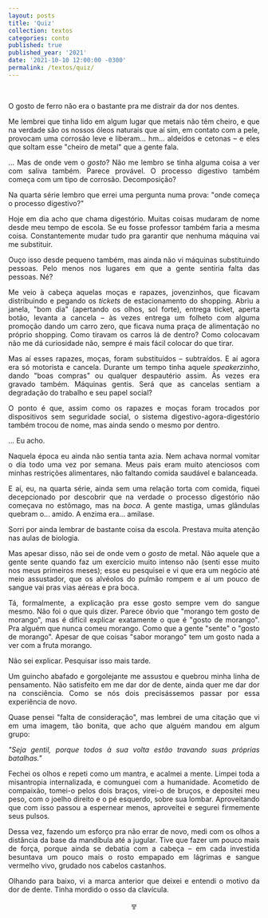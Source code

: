 ```yaml
---
layout: posts
title: 'Quiz'
collection: textos
categories: conto
published: true
published_year: '2021'
date: '2021-10-10 12:00:00 -0300'
permalink: /textos/quiz/
---
```


<div style="text-align: justify">
<p>⠀</p>

<p>O gosto de ferro não era o bastante pra me distrair da dor nos dentes.</p>

<p>Me lembrei que tinha lido em algum lugar que metais não têm cheiro, e que na verdade são os nossos óleos naturais que aí sim, em contato com a pele, provocam uma corrosão leve e liberam... hm... aldeídos e cetonas – e eles que soltam esse "cheiro de metal" que a gente fala.</p>

<p>... Mas de onde vem o <i>gosto</i>? Não me lembro se tinha alguma coisa a ver com saliva também. Parece provável. O processo digestivo também começa com um tipo de corrosão. Decomposição?</p>

<p>Na quarta série lembro que errei uma pergunta numa prova: "onde começa o processo digestivo?"</p>

<p>Hoje em dia acho que chama digestório. Muitas coisas mudaram de nome desde meu tempo de escola. Se eu fosse professor também faria a mesma coisa. Constantemente mudar tudo pra garantir que nenhuma máquina vai me substituir.</p>

<p>Ouço isso desde pequeno também, mas ainda não vi máquinas substituindo pessoas. Pelo menos nos lugares em que a gente sentiria falta das pessoas. Né?</p>

<p>Me veio à cabeça aquelas moças e rapazes, jovenzinhos, que ficavam distribuindo e pegando os <i>tickets</i> de estacionamento do shopping. Abriu a janela, "bom dia" (apertando os olhos, sol forte), entrega ticket, aperta botão, levanta a cancela – às vezes entrega um folheto com alguma promoção dando um carro zero, que ficava numa praça de alimentação no próprio shopping. Como tiravam os carros lá de dentro? Como colocavam não me dá curiosidade não, sempre é mais fácil colocar do que tirar.</p>

<p>Mas aí esses rapazes, moças, foram substituídos – subtraídos. E aí agora era só motorista e cancela. Durante um tempo tinha aquele <i>speakerzinho</i>, dando "boas compras" ou qualquer despautério assim. Às vezes era gravado também. Máquinas gentis. Será que as cancelas sentiam a degradação do trabalho e seu papel social?</p>

<p>O ponto é que, assim como os rapazes e moças foram trocados por dispositivos sem seguridade social, o sistema digestivo-agora-digestório também trocou de nome, mas ainda sendo o mesmo por dentro.</p>

<p>... Eu acho.</p>

<p>Naquela época eu ainda não sentia tanta azia. Nem achava normal vomitar o dia todo uma vez por semana. Meus pais eram muito atenciosos com minhas restrições alimentares, não faltando comida saudável e balanceada.</p>

<p>E aí, eu, na quarta série, ainda sem uma relação torta com comida, fiquei decepcionado por descobrir que na verdade o processo digestório não começava no estômago, mas na <i>boca</i>. A gente mastiga, umas glândulas quebram o... amido. A enzima era... amilase.</p>

<p>Sorri por ainda lembrar de bastante coisa da escola. Prestava muita atenção nas aulas de biologia.</p>

<p>Mas apesar disso, não sei de onde vem o <i>gosto</i> de metal. Não aquele que a gente sente quando faz um exercício muito intenso não (senti esse muito nos meus primeiros meses); esse eu pesquisei e vi que era um negócio até meio assustador, que os alvéolos do pulmão rompem e aí um pouco de sangue vai pras vias aéreas e pra boca.</p>

<p>Tá, formalmente, a explicação pra esse gosto sempre vem do sangue mesmo. Não foi o que quis dizer. Parece óbvio que "morango tem gosto de morango", mas é difícil explicar exatamente o que é "gosto de morango". Pra alguém que nunca comeu morango. Como que a gente "sente" o "gosto de morango". Apesar de que coisas "sabor morango" tem um gosto nada a ver com a fruta morango.</p>

<p>Não sei explicar. Pesquisar isso mais tarde.</p>

<p>Um guincho abafado e gorgolejante me assustou e quebrou minha linha de pensamento. Não satisfeito em me dar dor de dente, ainda quer me dar dor na consciência. Como se nós dois precisássemos passar por essa experiência de novo.</p>

<p>Quase pensei "falta de consideração", mas lembrei de uma citação que vi em uma imagem, tão bonita, que acho que alguém mandou em algum grupo:</p>

<p><i>"Seja gentil, porque todos à sua volta estão travando suas próprias batalhas."</i></p>

<p>Fechei os olhos e repeti como um mantra, e acalmei a mente. Limpei toda a misantropia internalizada, e comunguei com a humanidade. Acometido de compaixão, tomei-o pelos dois braços, virei-o de bruços, e depositei meu peso, com o joelho direito e o pé esquerdo, sobre sua lombar. Aproveitando que com isso passou a espernear menos, aproveitei e segurei firmemente seus pulsos.</p>

<p>Dessa vez, fazendo um esforço pra não errar de novo, medi com os olhos a distância da base da mandíbula até a jugular. Tive que fazer um pouco mais de força, porque ainda se debatia com a cabeça – em cada investida besuntava um pouco mais o rosto empapado em lágrimas e sangue vermelho vivo, grudado nos cabelos castanhos.</p>

<p>Olhando para baixo, vi a marca anterior que deixei e entendi o motivo da dor de dente. Tinha mordido o osso da clavícula.</p>

<p style="text-align:center"> ╦ </p>
